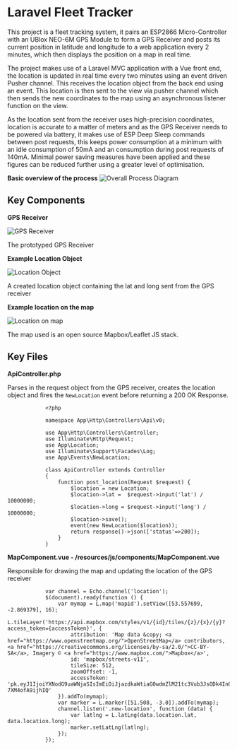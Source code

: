 # Laravel Fleet Tracker
This project is a fleet tracking system, it pairs an ESP2866 Micro-Controller with an UBlox NEO-6M GPS Module to form a GPS Receiver and posts its current position in latitude and longitude to a web application every 2 minutes, which then displays the position on a map in real time.

The project makes use of a Laravel MVC application with a Vue front end, the location is updated in real time every two minutes using an event driven Pusher channel. This receives the location object from the back end using an event. This location is then sent to the view via pusher channel which then sends the new coordinates to the map using an asynchronous listener function on the view.

As the location sent from the receiver uses high-precision coordinates, location is accurate to a matter of meters and as the GPS Receiver needs to be powered via battery, it makes use of ESP Deep Sleep commands between post requests, this keeps power consumption at a minimum with an idle consumption of 50mA and an consumption during post requests of 140mA. Minimal power saving measures have been applied and these figures can be reduced further using a greater level of optimisation. 

__Basic overview of the process__
![Overall Process Diagram](https://i.imgur.com/jGDDhQt.png)

## Key Components

__GPS Receiver__

![GPS Receiver](https://i.imgur.com/jooK6Bx.jpg)

The prototyped GPS Receiver

__Example Location Object__

![Location Object](https://i.imgur.com/LU8PtUb.png)

A created location object containing the lat and long sent from the GPS receiver

__Example location on the map__

![Location on map](https://i.imgur.com/pxpyJBu.png)

The map used is an open source Mapbox/Leaflet JS stack.

## Key Files

__ApiController.php__

Parses in the request object from the GPS receiver, creates the location object and fires the ```NewLocation``` event before returning a 200 OK Response.

                <?php

                namespace App\Http\Controllers\Api\v0;

                use App\Http\Controllers\Controller;
                use Illuminate\Http\Request;
                use App\Location;
                use Illuminate\Support\Facades\Log;
                use App\Events\NewLocation;

                class ApiController extends Controller
                {
                    function post_location(Request $request) {
                        $location = new Location;
                        $location->lat =  $request->input('lat') / 10000000;
                        $location->long = $request->input('long') / 10000000;
                        $location->save();
                        event(new NewLocation($location));
                        return response()->json(['status'=>200]);
                    }
                }

__MapComponent.vue - /resources/js/components/MapComponent.vue__

Responsible for drawing the map and updating the location of the GPS receiver

                var channel = Echo.channel('location');
                $(document).ready(function () {
                    var mymap = L.map('mapid').setView([53.557699, -2.869379], 16);
                    L.tileLayer('https://api.mapbox.com/styles/v1/{id}/tiles/{z}/{x}/{y}?access_token={accessToken}', {
                        attribution: 'Map data &copy; <a href="https://www.openstreetmap.org/">OpenStreetMap</a> contributors, <a href="https://creativecommons.org/licenses/by-sa/2.0/">CC-BY-SA</a>, Imagery © <a href="https://www.mapbox.com/">Mapbox</a>',
                        id: 'mapbox/streets-v11',
                        tileSize: 512,
                        zoomOffset: -1,
                        accessToken: 'pk.eyJ1IjoiYXNodG9uaWNjaSIsImEiOiJjazdkaWtiaG0wdmZlM21tc3Vub3JsODk4In0.7vwJBP25-7XM4ofA9ijhIQ'
                    }).addTo(mymap);
                    var marker = L.marker([51.508, -3.0]).addTo(mymap);
                    channel.listen('.new-location', function (data) {
                        var latlng = L.latLng(data.location.lat, data.location.long);
                        marker.setLatLng(latlng);
                    });
                });

